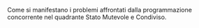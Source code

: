 Come si manifestano i problemi affrontati dalla programmazione concorrente nel quadrante Stato Mutevole e Condiviso.
